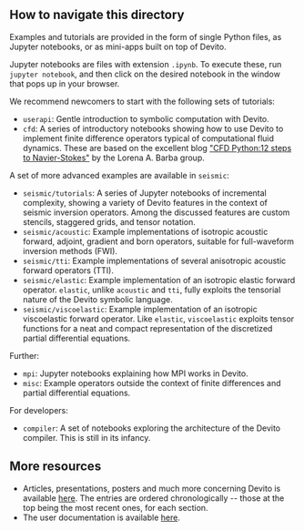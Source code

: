 ## How to navigate this directory

Examples and tutorials are provided in the form of single Python files, as Jupyter
notebooks, or as mini-apps built on top of Devito.

Jupyter notebooks are files with extension `.ipynb`. To execute these, run
`jupyter notebook`, and then click on the desired notebook in the window that
pops up in your browser.

We recommend newcomers to start with the following sets of tutorials:

* `userapi`: Gentle introduction to symbolic computation with Devito.
* `cfd`: A series of introductory notebooks showing how to use Devito to
  implement finite difference operators typical of computational fluid
  dynamics. These are based on the excellent blog ["CFD Python:12 steps to
  Navier-Stokes"](http://lorenabarba.com/blog/cfd-python-12-steps-to-navier-stokes/)
  by the Lorena A. Barba group.

A set of more advanced examples are available in `seismic`:

* `seismic/tutorials`: A series of Jupyter notebooks of incremental complexity,
  showing a variety of Devito features in the context of seismic inversion
  operators. Among the discussed features are custom stencils, staggered
  grids, and tensor notation.
* `seismic/acoustic`: Example implementations of isotropic acoustic forward,
  adjoint, gradient and born operators, suitable for full-waveform inversion
  methods (FWI).
* `seismic/tti`: Example implementations of several anisotropic acoustic
  forward operators (TTI).
* `seismic/elastic`: Example implementation of an isotropic elastic forward
  operator. `elastic`, unlike `acoustic` and `tti`, fully exploits the
  tensorial nature of the Devito symbolic language.
* `seismic/viscoelastic`: Example implementation of an isotropic viscoelastic
  forward operator. Like `elastic`, `viscoelastic` exploits tensor functions
  for a neat and compact representation of the discretized partial differential
  equations.

Further:

* `mpi`: Jupyter notebooks explaining how MPI works in Devito.
* `misc`: Example operators outside the context of finite differences and
  partial differential equations.

For developers:

* `compiler`: A set of notebooks exploring the architecture of the Devito
  compiler. This is still in its infancy.

## More resources

* Articles, presentations, posters and much more concerning Devito is available
  [here](https://www.devitoproject.org/publications). The entries are ordered
  chronologically -- those at the top being the most recent ones, for each
  section.
* The user documentation is available [here](http://devitocodes.github.io/devito/).
